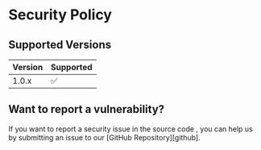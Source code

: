 # Security Policy

## Supported Versions

| Version | Supported          |
| ------- | ------------------ |
| 1.0.x   | :white_check_mark: |

## Want to report a vulnerability?

If you want to report a security issue in the source code , you can help us by submitting an issue to our [GitHub Repository][github].
